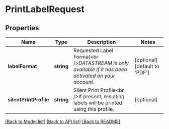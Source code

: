 # PrintLabelRequest

## Properties
Name | Type | Description | Notes
------------ | ------------- | ------------- | -------------
**labelFormat** | **string** | Requested Label Format&lt;br /&gt;*DATASTREAM is only available if it has been activated on your account.* | [optional] [default to 'PDF']
**silentPrintProfile** | **string** | Silent Print Profile&lt;br /&gt;If present, resulting labels will be printed using this profile. | [optional] 

[[Back to Model list]](../README.md#documentation-for-models) [[Back to API list]](../README.md#documentation-for-api-endpoints) [[Back to README]](../README.md)

